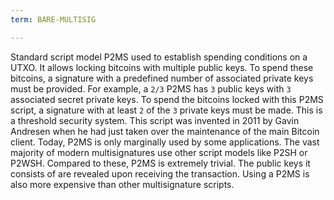 ```yaml
---
term: BARE-MULTISIG

---
```

Standard script model P2MS used to establish spending conditions on a UTXO. It allows locking bitcoins with multiple public keys. To spend these bitcoins, a signature with a predefined number of associated private keys must be provided. For example, a `2/3` P2MS has `3` public keys with `3` associated secret private keys. To spend the bitcoins locked with this P2MS script, a signature with at least `2` of the `3` private keys must be made. This is a threshold security system. This script was invented in 2011 by Gavin Andresen when he had just taken over the maintenance of the main Bitcoin client. Today, P2MS is only marginally used by some applications. The vast majority of modern multisignatures use other script models like P2SH or P2WSH. Compared to these, P2MS is extremely trivial. The public keys it consists of are revealed upon receiving the transaction. Using a P2MS is also more expensive than other multisignature scripts.